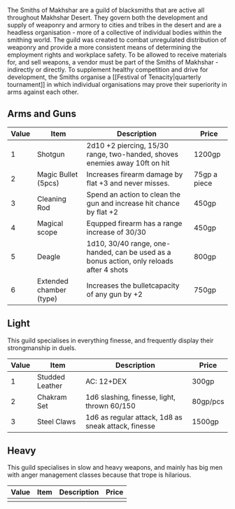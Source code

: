 The Smiths of Makhshar are a guild of blacksmiths that are active all throughout Makhshar Desert. They govern both the development and supply of weaponry and armory to cities and tribes in the desert and are a headless organisation - more of a collective of individual bodies within the smithing world.
The guild was created to combat unregulated distribution of weaponry and provide a more consistent means of determining the employment rights and workplace safety. To be allowed to receive materials for, and sell weapons, a vendor must be part of the Smiths of Makhshar - indirectly or directly. To supplement healthy competition and drive for development, the Smiths organise a [[Festival of Tenacity|quarterly tournament]] in which individual organisations may prove their superiority in arms against each other.
 
## Arms and Guns

| Value | Item                    | Description                                                                              | Price        |
| ----- | ----------------------- | ---------------------------------------------------------------------------------------- | ------------ |
| 1     | Shotgun                 | 2d10 +2 piercing, 15/30 range, two-handed, shoves enemies away 10ft on hit               | 1200gp       |
| 2     | Magic Bullet (5pcs)     | Increases firearm damage by flat +3 and never misses.                                    | 75gp a piece |
| 3     | Cleaning Rod            | Spend an action to clean the gun and increase hit chance by flat +2                      | 450gp        |
| 4     | Magical scope           | Equpped firearm has a range increase of 30/30                                            | 450gp        |
| 5     | Deagle                  | 1d10, 30/40 range, one-handed, can be used as a bonus action, only reloads after 4 shots | 800gp        |
| 6     | Extended chamber (type) | Increases the bulletcapacity of any gun by +2                                            | 750gp        |

## Light
This guild specialises in everything finesse, and frequently display their strongmanship in duels.

| Value | Item            | Description                                         | Price    |
| ----- | --------------- | --------------------------------------------------- | -------- |
| 1     | Studded Leather | AC: 12+DEX                                          | 300gp    |
| 2     | Chakram Set     | 1d6 slashing, finesse, light, thrown 60/150         | 80gp/pcs |
| 3     | Steel Claws     | 1d6 as regular attack, 1d8 as sneak attack, finesse | 1500gp   |

## Heavy
This guild specialises in slow and heavy weapons, and mainly has big men with anger management classes because that trope is hilarious.

| Value | Item | Description | Price |
| ----- | ---- | ----------- | ----- |
|       |      |             |       |
